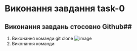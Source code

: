 # Виконання завдання task-0
## Виконання завдань стосовно Github##
1) Виконання команди git clone
 ![image](https://user-images.githubusercontent.com/86650368/124478020-66e07980-ddad-11eb-913d-fea1d2b6d50a.png)
2) Виконання команди 

